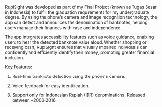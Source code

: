 RupiSight was developed as part of my Final Project (known as Tugas Besar in Indonesia) to fulfill the graduation requirements for my undergraduate degree. By using the phone’s camera and image recognition technology, the app can detect and announces the denomination of banknotes, helping users manage their finances with ease and independence.

The app integrates accessibility features such as voice guidance, enabling users to hear the detected banknote value aloud. Whether shopping or receiving cash, RupiSight ensures that visually impaired individuals can confidently and efficiently identify their money, promoting greater financial inclusion.

Key Features:

1. Real-time banknote detection using the phone's camera.

2. Voice feedback for easy identification.

3. Support only for Indonesian Rupiah (IDR) denominations. Released between ~2000-2016.
